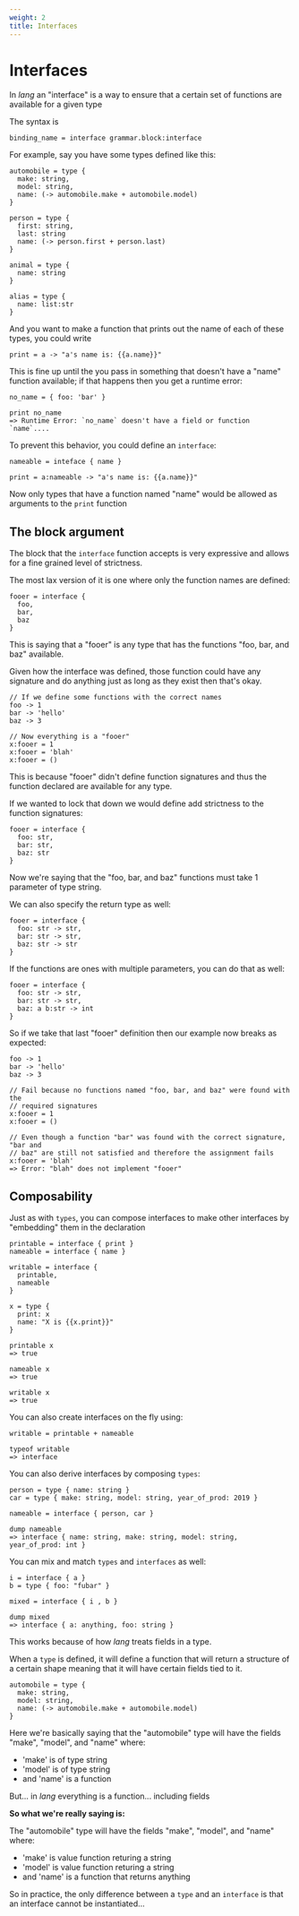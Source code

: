 ```yaml
---
weight: 2
title: Interfaces
---
```


# Interfaces

In _lang_ an "interface" is a way to ensure that a certain set of functions are
available for a given type

The syntax is 

```
binding_name = interface grammar.block:interface
```

For example, say you have some types defined like this:

```
automobile = type {
  make: string,
  model: string,
  name: (-> automobile.make + automobile.model)
}

person = type {
  first: string,
  last: string
  name: (-> person.first + person.last)
}

animal = type {
  name: string
}

alias = type {
  name: list:str
}
```

And you want to make a function that prints out the name of each of these
types, you could write

```
print = a -> "a's name is: {{a.name}}"
```

This is fine up until the you pass in something that doesn't have a "name"
function available; if that happens then you get a runtime error:

```
no_name = { foo: 'bar' }

print no_name
=> Runtime Error: `no_name` doesn't have a field or function `name`....
```

To prevent this behavior, you could define an `interface`:

```
nameable = inteface { name }

print = a:nameable -> "a's name is: {{a.name}}"
```

Now only types that have a function named "name" would be allowed as arguments
to the `print` function

## The block argument

The block that the `interface` function accepts is very expressive and allows
for a fine grained level of strictness.

The most lax version of it is one where only the function names are defined:

```
fooer = interface {
  foo,
  bar,
  baz
}
```

This is saying that a "fooer" is any type that has the functions "foo, bar, and
baz" available.

Given how the interface was defined, those function could have
any signature and do anything just as long as they exist then that's okay.

```
// If we define some functions with the correct names
foo -> 1
bar -> 'hello'
baz -> 3

// Now everything is a "fooer"
x:fooer = 1
x:fooer = 'blah'
x:fooer = ()
```

This is because "fooer" didn't define function signatures and thus the function
declared are available for any type.

If we wanted to lock that down we would define add strictness to the function
signatures:

```
fooer = interface {
  foo: str,
  bar: str,
  baz: str
}
```

Now we're saying that the "foo, bar, and baz" functions must take 1 parameter
of type string.

We can also specify the return type as well:

```
fooer = interface {
  foo: str -> str,
  bar: str -> str,
  baz: str -> str
}
```

If the functions are ones with multiple parameters, you can do that as well:


```
fooer = interface {
  foo: str -> str,
  bar: str -> str,
  baz: a b:str -> int
}
```

So if we take that last "fooer" definition then our example now breaks as
expected:

```
foo -> 1
bar -> 'hello'
baz -> 3

// Fail because no functions named "foo, bar, and baz" were found with the
// required signatures
x:fooer = 1
x:fooer = ()

// Even though a function "bar" was found with the correct signature, "bar and
// baz" are still not satisfied and therefore the assignment fails
x:fooer = 'blah'
=> Error: "blah" does not implement "fooer"
```

## Composability

Just as with `types`, you can compose interfaces to make other interfaces by
"embedding" them in the declaration

```
printable = interface { print }
nameable = interface { name }

writable = interface {
  printable,
  nameable
}

x = type {
  print: x
  name: "X is {{x.print}}"
}

printable x
=> true

nameable x
=> true

writable x
=> true
```

You can also create interfaces on the fly using:

```
writable = printable + nameable

typeof writable
=> interface
```

You can also derive interfaces by composing `types`:

```
person = type { name: string }
car = type { make: string, model: string, year_of_prod: 2019 }

nameable = interface { person, car }

dump nameable
=> interface { name: string, make: string, model: string, year_of_prod: int }
```

You can mix and match `types` and `interfaces` as well:

```
i = interface { a }
b = type { foo: "fubar" }

mixed = interface { i , b }

dump mixed
=> interface { a: anything, foo: string }
```

This works because of how _lang_ treats fields in a type.

When a `type` is defined, it will define a function that will return a
structure of a certain shape meaning that it will have certain fields tied to
it.

```
automobile = type {
  make: string,
  model: string,
  name: (-> automobile.make + automobile.model)
}
```

Here we're basically saying that the "automobile" type will have the fields
"make", "model", and "name" where:

- 'make' is of type string
- 'model' is of type string
- and 'name' is a function

But... in _lang_ everything is a function... including fields

**So what we're really saying is:**

The "automobile" type will have the fields "make", "model", and "name" where:

- 'make' is value function returing a string
- 'model' is value function returing a string
- and 'name' is a function that returns anything

So in practice, the only difference between a `type` and an `interface` is that an
interface cannot be instantiated...
